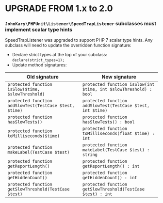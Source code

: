 UPGRADE FROM 1.x to 2.0
=======================

### `JohnKary\PHPUnit\Listener\SpeedTrapListener` subclasses must implement scalar type hints

SpeedTrapListener was upgraded to support PHP 7 scalar type hints. Any
subclass will need to update the overridden function signature:

* Declare strict types at the top of your subclass: `declare(strict_types=1);`
* Update method signatures:

| Old signature | New signature |
| -------- | --- |
| `protected function isSlow($time, $slowThreshold)` | `protected function isSlow(int $time, int $slowThreshold) : bool`
| `protected function addSlowTest(TestCase $test, $time)` | `protected function addSlowTest(TestCase $test, int $time)`
| `protected function hasSlowTests()` | `protected function hasSlowTests() : bool`
| `protected function toMilliseconds($time)` | `protected function toMilliseconds(float $time) : int`
| `protected function makeLabel(TestCase $test)` | `protected function makeLabel(TestCase $test) : string`
| `protected function getReportLength()` | `protected function getReportLength() : int`
| `protected function getHiddenCount()` | `protected function getHiddenCount() : int`
| `protected function getSlowThreshold(TestCase $test)` | `protected function getSlowThreshold(TestCase $test) : int`
